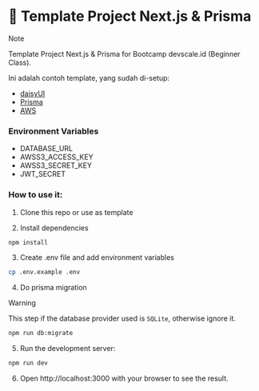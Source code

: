 # 📐 Template Project Next.js & Prisma

> [!NOTE]
> Template Project Next.js & Prisma for Bootcamp devscale.id (Beginner Class).

Ini adalah contoh template, yang sudah di-setup:

- [daisyUI](https://daisyui.com/)
- [Prisma](https://prisma.io/)
- [AWS](https://aws.amazon.com/)

### Environment Variables

- DATABASE_URL
- AWSS3_ACCESS_KEY
- AWSS3_SECRET_KEY
- JWT_SECRET

### How to use it:

1. Clone this repo or use as template

2. Install dependencies

```bash
npm install
```

3. Create .env file and add environment variables

```bash
cp .env.example .env
```

4. Do prisma migration

> [!WARNING]
> This step if the database provider used is `SQLite`, otherwise ignore it.

```bash
npm run db:migrate
```

5. Run the development server:

```bash
npm run dev
```

6. Open http://localhost:3000 with your browser to see the result.
